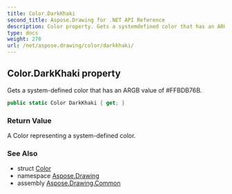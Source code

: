 ```yaml
---
title: Color.DarkKhaki
second_title: Aspose.Drawing for .NET API Reference
description: Color property. Gets a systemdefined color that has an ARGB value of FFBDB76B
type: docs
weight: 270
url: /net/aspose.drawing/color/darkkhaki/
---
```

## Color.DarkKhaki property

Gets a system-defined color that has an ARGB value of #FFBDB76B.

```csharp
public static Color DarkKhaki { get; }
```

### Return Value

A Color representing a system-defined color.

### See Also

* struct [Color](../)
* namespace [Aspose.Drawing](../../color/)
* assembly [Aspose.Drawing.Common](../../../)


